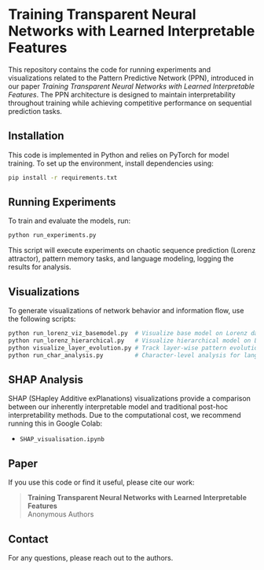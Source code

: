 # Training Transparent Neural Networks with Learned Interpretable Features

This repository contains the code for running experiments and visualizations related to the Pattern Predictive Network (PPN), introduced in our paper *Training Transparent Neural Networks with Learned Interpretable Features*. The PPN architecture is designed to maintain interpretability throughout training while achieving competitive performance on sequential prediction tasks.

## Installation

This code is implemented in Python and relies on PyTorch for model training. To set up the environment, install dependencies using:

```bash
pip install -r requirements.txt
```

## Running Experiments

To train and evaluate the models, run:

```bash
python run_experiments.py
```

This script will execute experiments on chaotic sequence prediction (Lorenz attractor), pattern memory tasks, and language modeling, logging the results for analysis.

## Visualizations

To generate visualizations of network behavior and information flow, use the following scripts:

```bash
python run_lorenz_viz_basemodel.py  # Visualize base model on Lorenz data
python run_lorenz_hierarchical.py   # Visualize hierarchical model on Lorenz data
python visualize_layer_evolution.py # Track layer-wise pattern evolution
python run_char_analysis.py         # Character-level analysis for language task
```

## SHAP Analysis

SHAP (SHapley Additive exPlanations) visualizations provide a comparison between our inherently interpretable model and traditional post-hoc interpretability methods. Due to the computational cost, we recommend running this in Google Colab:

- `SHAP_visualisation.ipynb`

## Paper

If you use this code or find it useful, please cite our work:

> **Training Transparent Neural Networks with Learned Interpretable Features**\
> Anonymous Authors 

## Contact

For any questions, please reach out to the authors.




